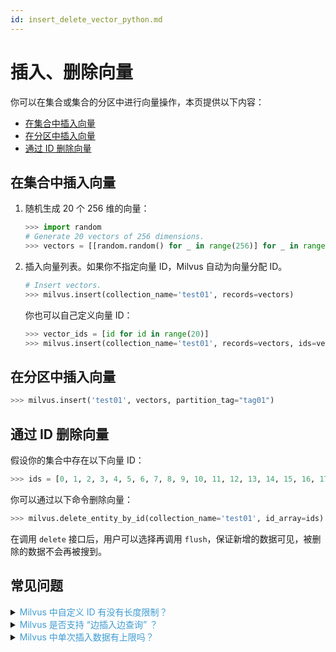 ```yaml
---
id: insert_delete_vector_python.md
---
```



# 插入、删除向量

你可以在集合或集合的分区中进行向量操作，本页提供以下内容：

- [在集合中插入向量](#insert-vector-to-collection)
- [在分区中插入向量](#insert-vector-to-partition)
- [通过 ID 删除向量](#delete-vector)


## 在集合中插入向量
<a name="insert-vector-to-collection"></a>

1. 随机生成 20 个 256 维的向量：

   ```python
   >>> import random
   # Generate 20 vectors of 256 dimensions.
   >>> vectors = [[random.random() for _ in range(256)] for _ in range(20)]
   ```

2. 插入向量列表。如果你不指定向量 ID，Milvus 自动为向量分配 ID。

   ```python
   # Insert vectors.
   >>> milvus.insert(collection_name='test01', records=vectors)
   ```

   你也可以自己定义向量 ID：

   ```python
   >>> vector_ids = [id for id in range(20)]
   >>> milvus.insert(collection_name='test01', records=vectors, ids=vector_ids)
   ```

## 在分区中插入向量
<a name="insert-vector-to-partition"></a>

```python
>>> milvus.insert('test01', vectors, partition_tag="tag01")
```

## 通过 ID 删除向量
<a name="delete-vector"></a>

假设你的集合中存在以下向量 ID：

```python
>>> ids = [0, 1, 2, 3, 4, 5, 6, 7, 8, 9, 10, 11, 12, 13, 14, 15, 16, 17, 18, 19]
```

你可以通过以下命令删除向量：

```python
>>> milvus.delete_entity_by_id(collection_name='test01', id_array=ids)
```
<div class="alert note">
在调用 <code>delete</code> 接口后，用户可以选择再调用 <code>flush</code>，保证新增的数据可见，被删除的数据不会再被搜到。
</div>


## 常见问题

<details>
<summary><font color="#3f9cd1">Milvus 中自定义 ID 有没有长度限制？</font></summary>
{{fragments/faq_id_length.md}}
</details>
<details>
<summary><font color="#3f9cd1">Milvus 是否支持 “边插入边查询” ？</font></summary>
{{fragments/faq_search_during_insert.md}}
</details>
<details>
<summary><font color="#3f9cd1">Milvus 中单次插入数据有上限吗？</font></summary>
{{fragments/faq_data_volume_one_insertion.md}}
</details>
